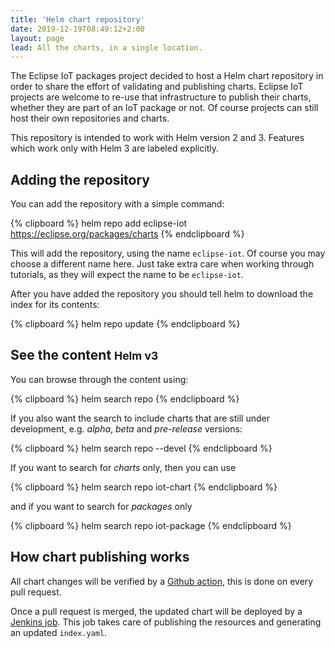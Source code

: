 ```yaml
---
title: 'Helm chart repository'
date: 2019-12-19T08:49:12+2:00
layout: page
lead: All the charts, in a single location.
---
```


The Eclipse IoT packages project decided to host a Helm chart repository in order to share the
effort of validating and publishing charts. Eclipse IoT projects are welcome to re-use that
infrastructure to publish their charts, whether they are part of an IoT package or not. Of course
projects can still host their own repositories and charts.

This repository is intended to work with Helm version 2 and 3. Features which work only with Helm 3
are labeled explicitly.

## Adding the repository

You can add the repository with a simple command:

{% clipboard %}
    helm repo add eclipse-iot https://eclipse.org/packages/charts
{% endclipboard %}

This will add the repository, using the name `eclipse-iot`. Of course you may choose
a different name here. Just take extra care when working through tutorials, as they will
expect the name to be `eclipse-iot`.

After you have added the repository you should tell helm to download the index for its contents:

{% clipboard %}
    helm repo update
{% endclipboard %}

## See the content <small><span class="badge badge-secondary">Helm v3</span></small>

You can browse through the content using:

{% clipboard %}
    helm search repo
{% endclipboard %}

If you also want the search to include charts that are still under development, e.g. *alpha*, *beta* and *pre-release* versions:

{% clipboard %}
    helm search repo --devel
{% endclipboard %}

If you want to search for *charts* only, then you can use

{% clipboard %}
    helm search repo iot-chart
{% endclipboard %}

and if you want to search for *packages* only

{% clipboard %}
    helm search repo iot-package
{% endclipboard %}

## How chart publishing works

All chart changes will be verified by a [Github action](https://github.com/eclipse/packages/actions), this is done on every pull request.

Once a pull request is merged, the updated chart will be deployed by a [Jenkins job](https://ci.eclipse.org/packages/job/Website/job/master/).
This job takes care of publishing the resources and generating an updated `index.yaml`.
